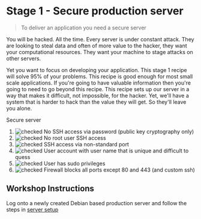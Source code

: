 # Stage 1 - Secure production server

> To deliver an application you need a secure server

You will be hacked. All the time.  Every server is under constant attack.  They are
looking to steal data and often of more value to the hacker, they want your computational resources. They want your machine
to stage attacks on other servers.

Yet you want to focus on developing your application.  This stage 1 recipe will solve 95% of your problems.  This recipe
is good enough for most small scale applications. If you're going to have valuable information then you're going to need to go beyond this recipe.
This recipe sets up our server in a way that makes
it difficult, not impossible, for the hacker. Yet, we'll have a system that is harder to hack than the value they will get. So they'll leave you alone.

Secure server
1. ![checked] No SSH access via password (public key cryptography only)
2. ![checked] No root user SSH access
3. ![checked] SSH access via non-standard port
4. ![checked] User account with user name that is unique and difficult to quess
5. ![checked] User has sudo privileges
6. ![checked] Firewall blocks all ports except 80 and 443 (and custom ssh)


[checked]: ../images/checked-20.png "checked"
[unchecked]: ../images/unchecked-20.png "unchecked"


## Workshop Instructions

Log onto a newly created Debian based production server and follow the steps in [server setup](./server.md)
